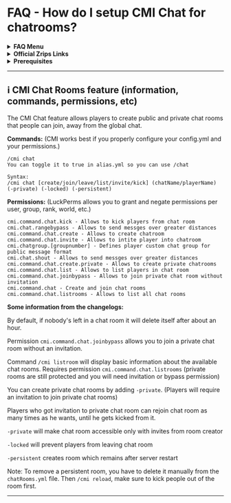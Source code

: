 # FAQ - How do I setup CMI Chat for chatrooms?

<topMenu>
<details>
    <summary><strong>FAQ Menu</strong></summary>
    <p>
     • <a href="https://faq.cmi.support/bungee">Bungeecord-Info</a>, 
     • <a href="https://faq.cmi.support/chance">Chance-Example</a>, 
     • <a href="https://faq.cmi.support/chat">Chat-Manager</a>, 
     • <a href="https://faq.cmi.support/format">Chat-Format</a>, 
     • <a href="https://faq.cmi.support/chatfilter">Chat-Filter</a>, 
     • <a href="https://faq.cmi.support/chatrooms">Chat-Rooms</a>, 
     • <a href="https://faq.cmi.support/commands">Commands-Manager</a>, 
     • <a href="https://faq.cmi.support/joinleave">Custom-Join-Leave</a>, 
     • <a href="https://faq.cmi.support/economy">Economy-Manager</a>, 
     • <a href="https://faq.cmi.support/eventcommands">Event-Commands</a>, 
     • <a href="https://faq.cmi.support/ext-cmds">Extending-Commands</a>, 
     • <a href="https://faq.cmi.support/gettingstarted">Getting-Started</a>, 
     • <a href="https://faq.cmi.support/glow">Glow</a>, 
     • <a href="https://faq.cmi.support/help">Custom-Help</a>, 
     • <a href="https://faq.cmi.support/hexcolors">Hex-Colors</a>, 
     • <a href="https://faq.cmi.support/import">Importing-Data</a>, 
     • <a href="https://faq.cmi.support/library">CMILib</a>, 
     • <a href="https://faq.cmi.support/locale">Locale</a>, 
     • <a href="https://faq.cmi.support/prefix">LuckPerms-Prefix</a>, 
     • <a href="https://faq.cmi.support/migrate">Migrate-Database</a>, 
     • <a href="https://faq.cmi.support/mode-stuck">Mode-Stuck</a>, 
     • <a href="https://faq.cmi.support/moderation">User-Moderation</a>, 
     • <a href="https://faq.cmi.support/more-msg-cmds">More-Msg-Commands</a>, 
     • <a href="https://faq.cmi.support/motd">MOTD</a>, 
     • <a href="https://faq.cmi.support/params">Parameters</a>, 
     • <a href="https://faq.cmi.support/ranks">Ranks</a>, 
     • <a href="https://faq.cmi.support/rules">Custom-Rules</a>, 
     • <a href="https://faq.cmi.support/running">Running-CMI</a>, 
     • <a href="https://faq.cmi.support/safety">Safety-Tips</a>, 
     • <a href="https://faq.cmi.support/specialized">Specialized-Cmds</a>, 
     • <a href="https://faq.cmi.support/toggle">Toggle-Example</a>, 
     • <a href="https://faq.cmi.support/trash">Trash</a>, 
     • <a href="https://faq.cmi.support/votes">Vote-Manager</a>,
     • <a href="https://faq.cmi.support/worth">Worth</a>.
    </p>
</details>

<details>
    <summary><strong>Official Zrips Links</strong></summary>
    <ul>
        <li><a href="https://zrips.net/">Zrips Website</a>
         <pre>https://www.zrips.net/<br>The official website, wiki/documentation/information</pre></li>
        <li><a href="https://discord.gg/dDMamN4">Zrips Discord</a>
         <pre>https://discord.gg/dDMamN4<br>The official Discord community server with member-driven support</pre></li>
        <li><a href="https://github.com/Zrips/">Zrips Github</a>
         <pre>https://github.com/Zrips<br>The place for bug reports and feature suggestions</pre></li>
    </ul>
</details>

<details>
    <summary><strong>Prerequisites</strong></summary>
    <ul>
        <li><a href="https://www.spigotmc.org/resources/3742/">Buy and Download CMI</a> (premium plugin)
         <pre>https://www.spigotmc.org/resources/3742/<br>Get the CMI plugin if you haven't already, and then Install it on all your servers</pre></li>
        <li><a href="https://www.spigotmc.org/resources/87610/">Also Download CMILib</a> (free library) (<a href="https://github.com/mrfdev/CMI/edit/master/Resources/FAQ/cmi-library.md">more info</a>)
         <pre>https://www.spigotmc.org/resources/87610/<br>All Zrips plugins require the CMILib .jar file. Get it and also put it on all your servers.</pre></li>
        <li>All my FAQ pages have been written for Spigot / Paper 1.19 and CMI 9.2.0.x or newer.</li>
        <li>The mrfdev github page is not an official resource, we're building up our knowledge base as a courtesy.</li>
        <li>I am an admin on the Zrips Discord, this does not mean what I share on here is official.</li>
    </ul>
</details>
</topMenu>

---

## <g-emoji class="g-emoji" alias="information_source" fallback-src="https://github.githubassets.com/images/icons/emoji/unicode/2139.png">ℹ️</g-emoji> CMI Chat Rooms feature (information, commands, permissions, etc)

The CMI Chat feature allows players to create public and private chat rooms that people can join, away from the global chat. 

**Commands:**
(CMI works best if you properly configure your config.yml and your permissions.)
```
/cmi chat
You can toggle it to true in alias.yml so you can use /chat

Syntax:
/cmi chat [create/join/leave/list/invite/kick] (chatName/playerName) (-private) (-locked) (-persistent)
```

**Permissions:**
(LuckPerms allows you to grant and negate permissions per user, group, rank, world, etc.)
```
cmi.command.chat.kick - Allows to kick players from chat room
cmi.chat.rangebypass - Allows to send messges over greater distances
cmi.command.chat.create - Allows to create chatroom
cmi.command.chat.invite - Allows to intite player into chatroom
cmi.chatgroup.[groupnumber] - Defines player custom chat group for public message format
cmi.chat.shout - Allows to send messges over greater distances
cmi.command.chat.create.private - Allows to create private chatrooms
cmi.command.chat.list - Allows to list players in chat room
cmi.command.chat.joinbypass - Allows to join private chat room without invitation
cmi.command.chat - Create and join chat rooms
cmi.command.chat.listrooms - Allows to list all chat rooms
```

**Some information from the changelogs:**

By default, if nobody's left in a chat room it will delete itself after about an hour.

Permission `cmi.command.chat.joinbypass` allows you to join a private chat room without an invitation.

Command `/cmi listroom` will display basic information about the available chat rooms. Requires permission `cmi.command.chat.listrooms` (private rooms are still protected and you will need invitation or bypass permission)

You can create private chat rooms by adding `-private`. (Players will require an invitation to join private chat rooms)

Players who got invitation to private chat room can rejoin chat room as many times as he wants, until he gets kicked from it.

`-private` will make chat room accessible only with invites from room creator

`-locked` will prevent players from leaving chat room

`-persistent` creates room which remains after server restart

Note: To remove a persistent room, you have to delete it manually from the `chatRooms.yml` file. Then `/cmi reload`, make sure to kick people out of the room first.

---

